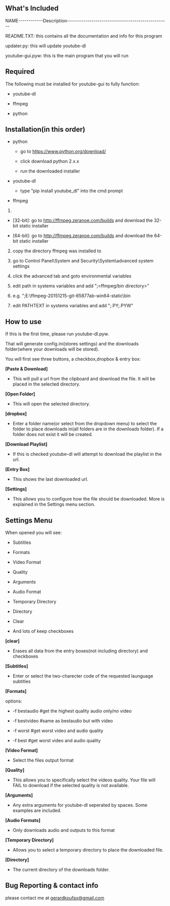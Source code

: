 What's Included
---------------

NAME------------Description--------------------------------------------------

README.TXT:     this contains all the documentation and info for this program

updater.py:     this will update youtube-dl

youtube-gui.pyw:  this is the main program that you will run


Required
--------

The following must be installed for youtube-gui to fully function:

* youtube-dl

* ffmpeg

* python


Installation(in this order)
---------------------------

* python

  * go to https://www.python.org/download/

  * click download python 2.x.x

  * run the downloaded installer

* youtube-dl

  * type "pip install youtube_dl" into the cmd prompt

* ffmpeg

1. 
  * [32-bit]: go to http://ffmpeg.zeranoe.com/builds and download the 32-bit static installer

  * [64-bit]: go to http://ffmpeg.zeranoe.com/builds and download the 64-bit static installer

2. copy the directory ffmpeg was installed to

3. go to Control Panel\System and Security\System\advanced system settings

4. click the advanced tab and goto environmental variables

5. edit path in systems variables and add ";<ffmpeg/bin directory>"

6. e.g. ";E:\ffmpeg-20151215-git-65877ab-win64-static\bin

7. edit PATHTEXT in systems variables and add ";.PY;.PYW"


How to use
----------

If this is the first time, please run youtube-dl.pyw.

That will generate config.ini(stores settings) and the downloads folder(where your downloads will be stored).

You will first see three buttons, a checkbox,dropbox & entry box:

**[Paste & Download]**

  * This will pull a url from the clipboard and download the file. It will be  placed in the selected directory.

**[Open Folder]**

  * This will open the selected directory.

**[dropbox]**

  * Enter a folder name(or select from the dropdown menu) to select the folder to place downloads in(all folders are in the downloads folder). If a folder does not exist it will be created.

**[Download Playlist]**

  * If this is checked youtube-dl will attempt to download the playlist in the url.

**[Entry Box]**

  * This shows the last downloaded url.

**[Settings]**

  * This allows you to configure how the file should be downloaded. More is explained in the Settings menu section.


Settings Menu
-------------

When opened you will see: 

* Subtitles

* Formats

* Video Format

* Quality

* Arguments

* Audio Format

* Temporary Directory

* Directory

* Clear

* And lots of keep checkboxes

**[clear]**

  * Erases all data from the entry boxes(not including directory) and checkboxes

**[Subtitles]**

  * Enter or select the two-charecter code of the requested launguage subtitles

**[Formats]**

options:

* -f bestaudio #get the highest quality audio only/no video

* -f bestvideo #same as bestaudio but with video

* -f worst #get worst video and audio quality

* -f best #get worst video and audio quality

**[Video Format]**

  * Select the files output format

**[Quality]**

  * This allows you to specifically select the videos quality. Your file will FAIL to download if the selected quality is not available.

**[Arguments]**

  * Any extra arguments for youtube-dl seperated by spaces. Some examples are included.

**[Audio Formats]**

  * Only downloads audio and outputs to this format

**[Temporary Directory]**

  * Allows you to select a temporary directory to place the downloaded file.

**[Directory]**

  * The current directory of the downloads folder.


Bug Reporting & contact info
----------------------------
please contact me at gerardkoufax@gmail.com
